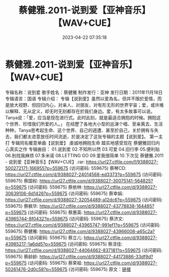 ﻿---
title: 蔡健雅.2011-说到爱【亚神音乐】【WAV+CUE】
date: 2023-04-22 07:35:18
categories: WAV车载音乐、镜像
tags: 华语中文
---
# 蔡健雅.2011-说到爱【亚神音乐】【WAV+CUE】

专辑名称：说到爱
歌手姓名：蔡健雅
制作发行：亚神
发行日期：2011年11月18日
专辑语言：国语
专辑介绍：
专辑【说到爱】虽然以爱為名，但并不限於爱情，而是放大视野、但回归内心，对亲人、对朋友，对有形无形的世界宇宙；爱，或许难以解释、无从定义，却无时无刻都存在於我们身边。爱，有太多故事可以说。Tanya说：「爱，应当是现在进行式。此时此刻，就是最适合拥抱的时候。拥抱这个世界、珍惜我们所爱的人。」
在经歷了各地大小型的巡演个唱、至亲离去、生活种种，Tanya思考起生命、这个世界、自己的週遭、甚至於自己，关於拥有与失去，我们都太咨意放任时间流逝，於是决定了这张专辑的主题【说到爱】。
第一主打 专辑同名暖意单曲【说到爱】 虔诚地拥抱生命 踏实地感受现在 蔡健雅回归内心真实之作
专辑曲目：
01.说到爱
02.不知所以然
03.可爱
04.旧行李
05.便利贴
06.别找我麻烦
07.多米诺
08.LETTING GO
09.爱我很简单
10.下次见
蔡健雅.2011 - 说到爱【亚神音乐】【WAV+CUE】.rar: https://url27.ctfile.com/f/9388027-500272171-166955?p=559675
(访问密码: 559675)
蔡琴CD: https://url27.ctfile.com/d/9388027-24014568-ed3373?p=559675
(访问密码: 559675)
蔡国权: https://url27.ctfile.com/d/9388027-30075141-564825?p=559675
(访问密码: 559675)
蔡依林: https://url27.ctfile.com/d/9388027-30639106-6d1426?p=559675
(访问密码: 559675)
蔡幸娟: https://url27.ctfile.com/d/9388027-32054489-a12dc6?p=559675
(访问密码: 559675)
蔡枫华: https://url27.ctfile.com/d/9388027-43778838-164485?p=559675
(访问密码: 559675)
蔡惠英: https://url27.ctfile.com/d/9388027-43965744-8f0432?p=559675
(访问密码: 559675)
蔡济文: https://url27.ctfile.com/d/9388027-43965747-991ef1?p=559675
(访问密码: 559675)
蔡健雅: https://url27.ctfile.com/d/9388027-43966008-a65c2a?p=559675
(访问密码: 559675)
蔡立儿: https://url27.ctfile.com/d/9388027-43985217-1a6dd5?p=559675
(访问密码: 559675)
蔡淳佳: https://url27.ctfile.com/d/9388027-44064662-837181?p=559675
(访问密码: 559675)
蔡龄龄: https://url27.ctfile.com/d/9388027-44173886-33df9d?p=559675
(访问密码: 559675)
蔡荣祖: https://url27.ctfile.com/d/9388027-50261476-2d0c58?p=559675
(访问密码: 559675)
原文：[链接](https://blog.sina.com.cn/s/blog_1647c7e76010311ju.html)